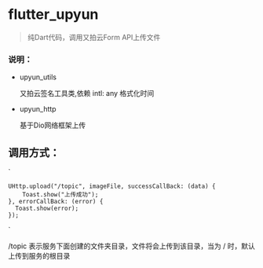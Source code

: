 # flutter_upyun

>  纯Dart代码，调用又拍云Form API上传文件

### 说明：

- upyun_utils

  又拍云签名工具类,依赖 intl: any 格式化时间

- upyun_http

  基于Dio网络框架上传

## 调用方式：


`

    UHttp.upload("/topic", imageFile, successCallBack: (data) {
        Toast.show("上传成功");
    }, errorCallBack: (error) {
      Toast.show(error);
    });

`

/topic  表示服务下面创建的文件夹目录，文件将会上传到该目录，当为 / 时，默认上传到服务的根目录

